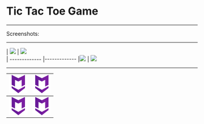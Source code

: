 # Tic Tac Toe Game

***

Screenshots:

***


| <img src="https://github.com/iuriishamkin/COMP2160_TicTacToe/blob/master/screenshots/Screenshot_20151119-114025.png?raw=true" 
width="200">      | <img src="https://github.com/iuriishamkin/COMP2160_TicTacToe/blob/master/screenshots/Screenshot_20151119-114137.png?raw=true" width="200">   
| ------------- |-------------
|<img src="https://github.com/iuriishamkin/COMP2160_TicTacToe/blob/master/screenshots/Screenshot_20151119-114152.png?raw=true" width="200">     | <img src="https://github.com/iuriishamkin/COMP2160_TicTacToe/blob/master/screenshots/Screenshot_20151119-115212.png?raw=true" width="200" > 


***

 ![alt text](https://github.com/adam-p/markdown-here/raw/master/src/common/images/icon48.png "Logo Title Text 1")|![alt text](https://github.com/adam-p/markdown-here/raw/master/src/common/images/icon48.png "Logo Title Text 1") 
--- | --- 
![alt text](https://github.com/adam-p/markdown-here/raw/master/src/common/images/icon48.png "Logo Title Text 1")| ![alt text](https://github.com/adam-p/markdown-here/raw/master/src/common/images/icon48.png "Logo Title Text 1")

